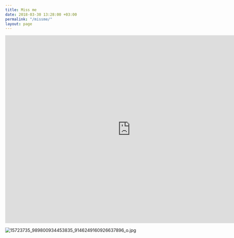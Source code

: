```yaml
---
title: Miss me
date: 2018-03-30 13:28:00 +03:00
permalink: "/missme/"
layout: page
---
```



<iframe src="https://calendar.google.com/calendar/b/2/embed?title=Miss%20me&amp;showTitle=0&amp;showNav=0&amp;showPrint=0&amp;showTabs=0&amp;showCalendars=0&amp;showTz=0&amp;height=600&amp;wkst=2&amp;bgcolor=%23ffffff&amp;src=meow%40heisen.me&amp;color=%2300ac00&amp;ctz=Europe%2FMoscow" style="border-width:0" width="800" height="600" frameborder="0" scrolling="no"></iframe>

![15723735_989800934453835_9146249160926637896_o.jpg](/uploads/15723735_989800934453835_9146249160926637896_o.jpg)